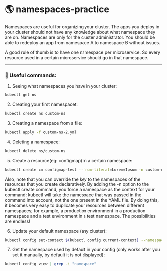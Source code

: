 # 🌎 namespaces-practice

Namespaces are useful for organizing your cluster. The apps you deploy in your cluster should not have any knowledge about what namespace they are on. Namespaces are only for the cluster administrator. You should be able to redeploy an app from namespace A to namespace B without issues.

A good rule of thumb is to have one namespace per microservice. So every resource used in a certain microservice should go in that namespace.

---

### 🚀 Useful commands:

1. Seeing what namespaces you have in your cluster:
```bash
kubectl get ns
```

2. Creating your first namespacet:
```bash
kubectl create ns custom-ns
```

3. Creating a namespace from a file:
```bash
kubectl apply -f custom-ns-2.yml
```

4. Deleting a namespace:
```bash
kubectl delete ns/custom-ns
```

5. Create a resource(eg: configmap) in a certain namespace:
```bash
kubectl create cm configmap-test --from-literal=Lorem=Ipsum -n custom-ns
```

Also, note that you can override the key to the namespaces of the resources that you create declaratively. By adding the -n option to the kubectl create command, you force a namespace as the context for your command: kubectl will take the namespace that was passed in the command into account, not the one present in the YAML file. By doing this, it becomes very easy to duplicate your resources between different namespaces; for example, a production environment in a production namespace and a test environment in a test namespace. The possibilities are endless!

6. Update your default namespace (any cluster):
```bash
kubectl config set-context $(kubectl config current-context) --namespace=robycu
```

7. Get the namespace used by default in your config (only works after you set it manually, by default it is not displayed):
```bash
kubectl config view | grep -i "namespace"
```

